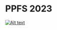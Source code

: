 # PPFS 2023
[![Alt text](https://img.youtube.com/vi/ryAAek-x9S8/0.jpg)](https://www.youtube.com/watch?v=ryAAek-x9S8)
